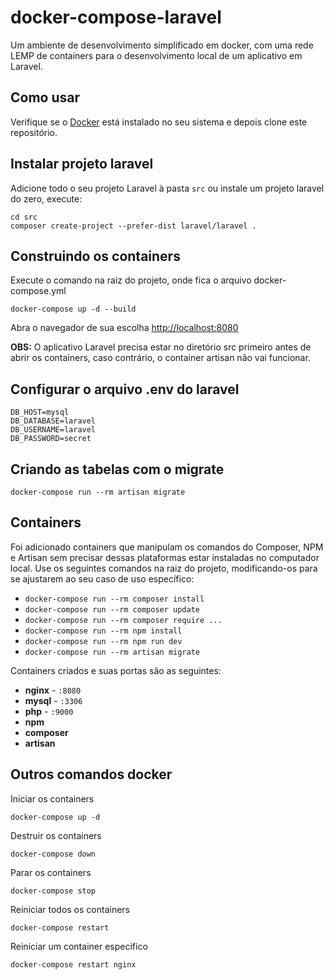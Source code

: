 # docker-compose-laravel

Um ambiente de desenvolvimento simplificado em docker, com uma rede LEMP de containers para o desenvolvimento local de um aplicativo em  Laravel.

## Como usar

Verifique se o [Docker](https://docs.docker.com/docker-for-windows/install/) está instalado no seu sistema e depois clone este repositório.


## Instalar projeto laravel

Adicione todo o seu projeto Laravel à pasta `src` ou instale um projeto laravel do zero, execute:

```
cd src
composer create-project --prefer-dist laravel/laravel .
````

## Construindo os containers

Execute o comando na raiz do projeto, onde fica o arquivo docker-compose.yml
```
docker-compose up -d --build
```

Abra o navegador de sua escolha [http://localhost:8080](http://localhost:8080)

**OBS:** O aplicativo Laravel precisa estar no diretório src primeiro antes de abrir os containers, caso contrário, o container artisan não vai funcionar.

## Configurar o arquivo .env do laravel

```
DB_HOST=mysql
DB_DATABASE=laravel
DB_USERNAME=laravel
DB_PASSWORD=secret
```

## Criando as tabelas com o migrate

```
docker-compose run --rm artisan migrate
```


## Containers

Foi adicionado containers que manipulam os comandos do Composer, NPM e Artisan sem precisar dessas plataformas estar instaladas no computador local. Use os seguintes comandos na raiz do projeto, modificando-os para se ajustarem ao seu caso de uso específico:

- `docker-compose run --rm composer install`
- `docker-compose run --rm composer update`
- `docker-compose run --rm composer require ...`
- `docker-compose run --rm npm install`
- `docker-compose run --rm npm run dev`
- `docker-compose run --rm artisan migrate` 

Containers criados e suas portas são as seguintes:

- **nginx** - `:8080`
- **mysql** - `:3306`
- **php** - `:9000`
- **npm**
- **composer**
- **artisan**


## Outros comandos docker

Iniciar os containers
```
docker-compose up -d
```

Destruir os containers
```
docker-compose down
```

Parar os containers
```
docker-compose stop
```

Reiniciar todos os containers
```
docker-compose restart
```

Reiniciar um container especifico
```
docker-compose restart nginx
```